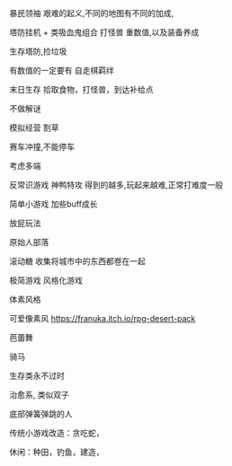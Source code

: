 暴民领袖 艰难的起义,不同的地图有不同的加成,

塔防挂机 + 类吸血鬼组合 打怪兽 重数值,以及装备养成

生存塔防,捡垃圾

有数值的一定要有 自走棋羁绊

末日生存 拾取食物，打怪兽，到达补给点

不做解谜

模拟经营
割草

赛车冲撞,不能停车

考虑多端

反常识游戏 神鸭特攻 得到的越多,玩起来越难,正常打难度一般

简单小游戏 加些buff成长

放屁玩法

原始人部落

滚动糖 收集将城市中的东西都卷在一起

极简游戏 风格化游戏

体素风格

可爱像素风
https://franuka.itch.io/rpg-desert-pack

芭蕾舞

骑马

生存类永不过时

治愈系, 类似双子

底部弹簧弹跳的人

传统小游戏改造：贪吃蛇，

休闲：种田，钓鱼，建造，